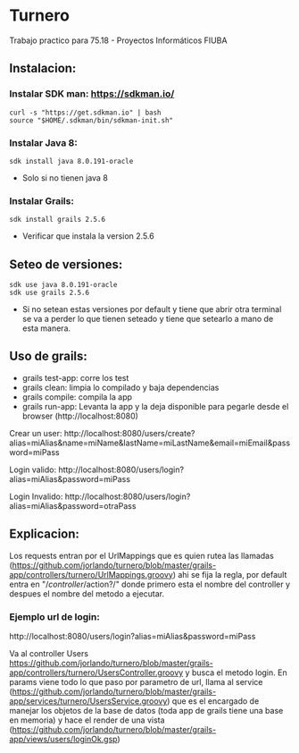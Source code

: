 # Turnero
Trabajo practico para 75.18 - Proyectos Informáticos FIUBA

## Instalacion:

### Instalar SDK man: https://sdkman.io/
	curl -s "https://get.sdkman.io" | bash
	source "$HOME/.sdkman/bin/sdkman-init.sh"
	
### Instalar Java 8:
	sdk install java 8.0.191-oracle
* Solo si no tienen java 8


### Instalar Grails:
	sdk install grails 2.5.6
* Verificar que instala la version 2.5.6

## Seteo de versiones:
	sdk use java 8.0.191-oracle
	sdk use grails 2.5.6
	
* Si no setean estas versiones por default y tiene que abrir otra terminal se va a perder lo que tienen seteado y tiene que setearlo a mano de esta manera.

## Uso de grails:
* grails test-app: corre los test
* grails clean: limpia lo compilado y baja dependencias
* grails compile: compila la app
* grails run-app: Levanta la app y la deja disponible para pegarle desde el browser (http://localhost:8080)

Crear un user:
	http://localhost:8080/users/create?alias=miAlias&name=miName&lastName=miLastName&email=miEmail&password=miPass

Login valido: 
	http://localhost:8080/users/login?alias=miAlias&password=miPass
	
Login Invalido:
	http://localhost:8080/users/login?alias=miAlias&password=otraPass


## Explicacion:
Los requests entran por el UrlMappings que es quien rutea las llamadas (https://github.com/jorlando/turnero/blob/master/grails-app/controllers/turnero/UrlMappings.groovy) ahi se fija la regla, por default entra en "/$controller/$action?/" donde primero esta el nombre del controller y despues el nombre del metodo a ejecutar.


### Ejemplo url de login:

http://localhost:8080/users/login?alias=miAlias&password=miPass 

Va al controller Users https://github.com/jorlando/turnero/blob/master/grails-app/controllers/turnero/UsersController.groovy y busca el metodo login. En params viene todo lo que paso por parametro de url, llama al service (https://github.com/jorlando/turnero/blob/master/grails-app/services/turnero/UsersService.groovy) que es el encargado de manejar los objetos de la base de datos (toda app de grails tiene una base en memoria) y hace el render de una vista (https://github.com/jorlando/turnero/blob/master/grails-app/views/users/loginOk.gsp)


